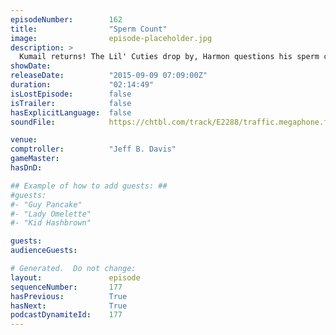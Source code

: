 ```yaml
---
episodeNumber:        162
title:                "Sperm Count"
image:                episode-placeholder.jpg
description: >
  Kumail returns! The Lil' Cuties drop by, Harmon questions his sperm count and MORE!
showDate:             
releaseDate:          "2015-09-09 07:09:00Z"
duration:             "02:14:49"
isLostEpisode:        false
isTrailer:            false
hasExplicitLanguage:  false
soundFile:            https://chtbl.com/track/E2288/traffic.megaphone.fm/STA9623823308.mp3?updated=1561404935

venue:                
comptroller:          "Jeff B. Davis"
gameMaster:           
hasDnD:               

## Example of how to add guests: ##
#guests:
#- "Guy Pancake"
#- "Lady Omelette"
#- "Kid Hashbrown"

guests:
audienceGuests:

# Generated.  Do not change:
layout:               episode
sequenceNumber:       177
hasPrevious:          True
hasNext:              True
podcastDynamiteId:    177
---
```


<!-- The episode description will be rendered here -->
<!-- Add your content below here -->

